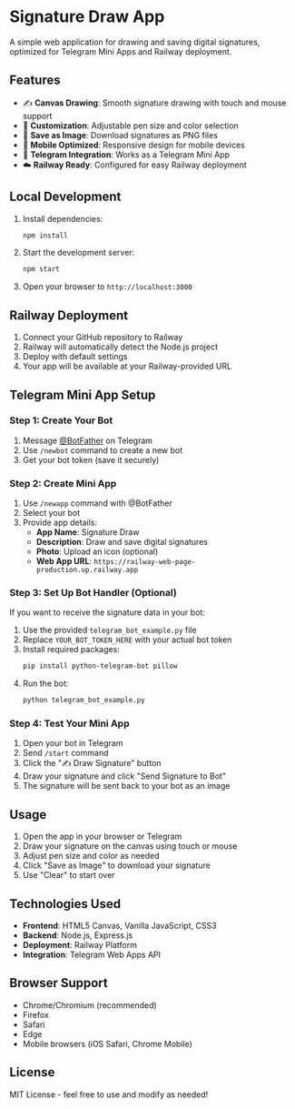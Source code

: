 # Signature Draw App

A simple web application for drawing and saving digital signatures, optimized for Telegram Mini Apps and Railway deployment.

## Features

- ✍️ **Canvas Drawing**: Smooth signature drawing with touch and mouse support
- 🎨 **Customization**: Adjustable pen size and color selection
- 💾 **Save as Image**: Download signatures as PNG files
- 📱 **Mobile Optimized**: Responsive design for mobile devices
- 🤖 **Telegram Integration**: Works as a Telegram Mini App
- ☁️ **Railway Ready**: Configured for easy Railway deployment

## Local Development

1. Install dependencies:
   ```bash
   npm install
   ```

2. Start the development server:
   ```bash
   npm start
   ```

3. Open your browser to `http://localhost:3000`

## Railway Deployment

1. Connect your GitHub repository to Railway
2. Railway will automatically detect the Node.js project
3. Deploy with default settings
4. Your app will be available at your Railway-provided URL

## Telegram Mini App Setup

### Step 1: Create Your Bot
1. Message [@BotFather](https://t.me/botfather) on Telegram
2. Use `/newbot` command to create a new bot
3. Get your bot token (save it securely)

### Step 2: Create Mini App
1. Use `/newapp` command with @BotFather
2. Select your bot
3. Provide app details:
   - **App Name**: Signature Draw
   - **Description**: Draw and save digital signatures
   - **Photo**: Upload an icon (optional)
   - **Web App URL**: `https://railway-web-page-production.up.railway.app`

### Step 3: Set Up Bot Handler (Optional)
If you want to receive the signature data in your bot:

1. Use the provided `telegram_bot_example.py` file
2. Replace `YOUR_BOT_TOKEN_HERE` with your actual bot token
3. Install required packages:
   ```bash
   pip install python-telegram-bot pillow
   ```
4. Run the bot:
   ```bash
   python telegram_bot_example.py
   ```

### Step 4: Test Your Mini App
1. Open your bot in Telegram
2. Send `/start` command
3. Click the "✍️ Draw Signature" button
4. Draw your signature and click "Send Signature to Bot"
5. The signature will be sent back to your bot as an image

## Usage

1. Open the app in your browser or Telegram
2. Draw your signature on the canvas using touch or mouse
3. Adjust pen size and color as needed
4. Click "Save as Image" to download your signature
5. Use "Clear" to start over

## Technologies Used

- **Frontend**: HTML5 Canvas, Vanilla JavaScript, CSS3
- **Backend**: Node.js, Express.js
- **Deployment**: Railway Platform
- **Integration**: Telegram Web Apps API

## Browser Support

- Chrome/Chromium (recommended)
- Firefox
- Safari
- Edge
- Mobile browsers (iOS Safari, Chrome Mobile)

## License

MIT License - feel free to use and modify as needed!